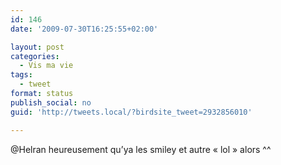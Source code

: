 ```yaml
---
id: 146
date: '2009-07-30T16:25:55+02:00'

layout: post
categories:
  - Vis ma vie
tags:
  - tweet
format: status
publish_social: no
guid: 'http://tweets.local/?birdsite_tweet=2932856010'

---
```


@Helran heureusement qu’ya les smiley et autre « lol » alors ^^